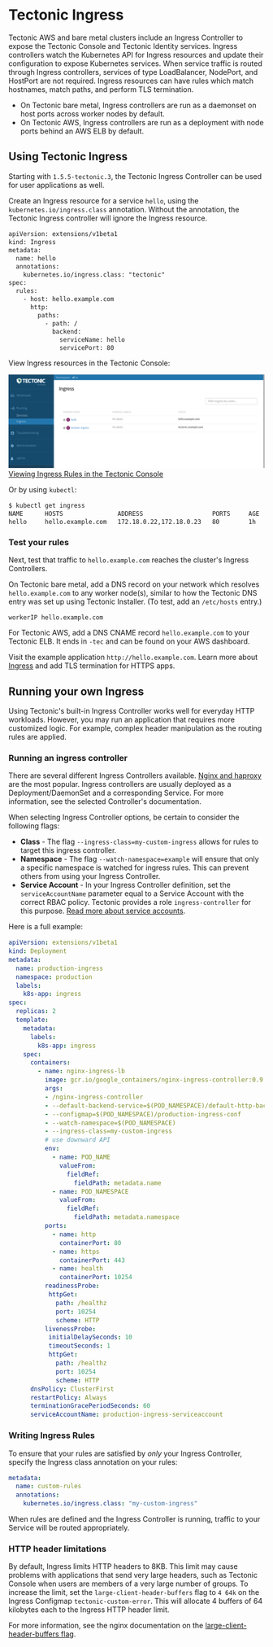 # Tectonic Ingress

Tectonic AWS and bare metal clusters include an Ingress Controller to expose the Tectonic Console and Tectonic Identity services. Ingress controllers watch the Kubernetes API for Ingress resources and update their configuration to expose Kubernetes services. When service traffic is routed through Ingress controllers, services of type LoadBalancer, NodePort, and HostPort are not required. Ingress resources can have rules which match hostnames, match paths, and perform TLS termination.

* On Tectonic bare metal, Ingress controllers are run as a daemonset on host ports across worker nodes by default.
* On Tectonic AWS, Ingress controllers are run as a deployment with node ports behind an AWS ELB by default.

## Using Tectonic Ingress

Starting with `1.5.5-tectonic.3`, the Tectonic Ingress Controller can be used for user applications as well.

Create an Ingress resource for a service `hello`, using the `kubernetes.io/ingress.class` annotation. Without the annotation, the Tectonic Ingress controller will ignore the Ingress resource.

```
apiVersion: extensions/v1beta1
kind: Ingress
metadata:
  name: hello
  annotations:
    kubernetes.io/ingress.class: "tectonic"
spec:
  rules:
    - host: hello.example.com
      http:
        paths:
          - path: /
            backend:
              serviceName: hello
              servicePort: 80
```

View Ingress resources in the Tectonic Console:

<div class="row">
  <div class="col-lg-10 col-lg-offset-1 col-md-10 col-md-offset-1 col-sm-10 col-sm-offset-1 col-xs-12 col-xs-offset-1">
    <a href="../img/tectonic-ingress.png" class="co-m-screenshot">
      <img src="../img/tectonic-ingress.png">
      <div class="co-m-screenshot-caption">Viewing Ingress Rules in the Tectonic Console</div>
    </a>
  </div>
</div>

Or by using `kubectl`:

```
$ kubectl get ingress
NAME      HOSTS               ADDRESS                   PORTS     AGE
hello     hello.example.com   172.18.0.22,172.18.0.23   80        1h
```

### Test your rules

Next, test that traffic to `hello.example.com` reaches the cluster's Ingress Controllers.

On Tectonic bare metal, add a DNS record on your network which resolves `hello.example.com` to any worker node(s), similar to how the Tectonic DNS entry was set up using Tectonic Installer. (To test, add an `/etc/hosts` entry.)

```
workerIP hello.example.com
```

For Tectonic AWS, add a DNS CNAME record `hello.example.com` to your Tectonic ELB. It ends in `-tec` and can be found on your AWS dashboard.

Visit the example application `http://hello.example.com`. Learn more about [Ingress][ingress-userguide] and add TLS termination for HTTPS apps.

## Running your own Ingress

Using Tectonic's built-in Ingress Controller works well for everyday HTTP workloads. However, you may run an application that requires more customized logic. For example, complex header manipulation as the routing rules are applied.

### Running an ingress controller

There are several different Ingress Controllers available. [Nginx and haproxy][controller-deployments] are the most popular. Ingress controllers are usually deployed as a Deployment/DaemonSet and a corresponding Service. For more information, see the selected Controller's documentation.

When selecting Ingress Controller options, be certain to consider the following flags:

* **Class** - The flag `--ingress-class=my-custom-ingress` allows for rules to target this ingress controller.
* **Namespace** - The flag `--watch-namespace=example` will ensure that only a specific namespace is watched for ingress rules. This can prevent others from using your Ingress Controller.
* **Service Account** - In your Ingress Controller definition, set the `serviceAccountName` parameter equal to a Service Account with the correct RBAC policy. Tectonic provides a role `ingress-controller` for this purpose. [Read more about service accounts][service-accounts].

Here is a full example:

```yaml
apiVersion: extensions/v1beta1
kind: Deployment
metadata:
  name: production-ingress
  namespace: production
  labels:
    k8s-app: ingress
spec:
  replicas: 2
  template:
    metadata:
      labels:
        k8s-app: ingress
    spec:
      containers:
        - name: nginx-ingress-lb
          image: gcr.io/google_containers/nginx-ingress-controller:0.9.0-beta.11
          args:
          - /nginx-ingress-controller
          - --default-backend-service=$(POD_NAMESPACE)/default-http-backend
          - --configmap=$(POD_NAMESPACE)/production-ingress-conf
          - --watch-namespace=$(POD_NAMESPACE)
          - --ingress-class=my-custom-ingress
          # use downward API
          env:
            - name: POD_NAME
              valueFrom:
                fieldRef:
                  fieldPath: metadata.name
            - name: POD_NAMESPACE
              valueFrom:
                fieldRef:
                  fieldPath: metadata.namespace
          ports:
            - name: http
              containerPort: 80
            - name: https
              containerPort: 443
            - name: health
              containerPort: 10254
          readinessProbe:
           httpGet:
             path: /healthz
             port: 10254
             scheme: HTTP
          livenessProbe:
           initialDelaySeconds: 10
           timeoutSeconds: 1
           httpGet:
             path: /healthz
             port: 10254
             scheme: HTTP
      dnsPolicy: ClusterFirst
      restartPolicy: Always
      terminationGracePeriodSeconds: 60
      serviceAccountName: production-ingress-serviceaccount
```

### Writing Ingress Rules

To ensure that your rules are satisfied by _only_ your Ingress Controller, specify the Ingress class annotation on your rules:

```yaml
metadata:
  name: custom-rules
  annotations:
    kubernetes.io/ingress.class: "my-custom-ingress"
```

When rules are defined and the Ingress Controller is running, traffic to your Service will be routed appropriately.

### HTTP header limitations

By default, Ingress limits HTTP headers to 8KB. This limit may cause problems with applications that send very large headers, such as Tectonic Console when users are members of a very large number of groups. To increase the limit, set the `large-client-header-buffers` flag to `4 64k` on the Ingress Configmap `tectonic-custom-error`. This will allocate 4 buffers of 64 kilobytes each to the Ingress HTTP header limit.

For more information, see the nginx documentation on the [large-client-header-buffers flag][large-flag].


[ingress-userguide]: https://kubernetes.io/docs/user-guide/ingress/
[service-accounts]: onboard-service-account.md
[controller-deployments]: https://github.com/kubernetes/ingress/tree/master/examples/deployment
[nginx-ingress]: https://github.com/kubernetes/ingress/tree/master/controllers/nginx
[large-flag]: http://nginx.org/en/docs/http/ngx_http_core_module.html#large_client_header_buffers
